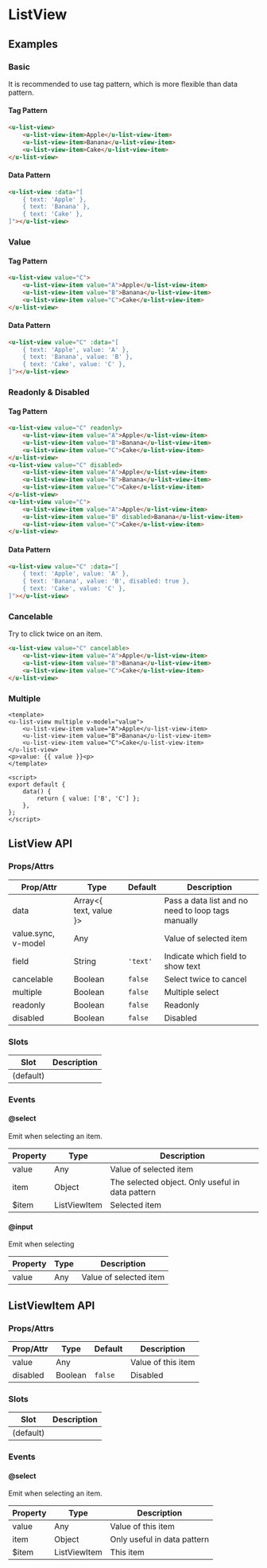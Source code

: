 # ListView

## Examples
### Basic

It is recommended to use tag pattern, which is more flexible than data pattern.

#### Tag Pattern

``` html
<u-list-view>
    <u-list-view-item>Apple</u-list-view-item>
    <u-list-view-item>Banana</u-list-view-item>
    <u-list-view-item>Cake</u-list-view-item>
</u-list-view>
```

#### Data Pattern

``` html
<u-list-view :data="[
    { text: 'Apple' },
    { text: 'Banana' },
    { text: 'Cake' },
]"></u-list-view>
```

### Value

#### Tag Pattern

``` html
<u-list-view value="C">
    <u-list-view-item value="A">Apple</u-list-view-item>
    <u-list-view-item value="B">Banana</u-list-view-item>
    <u-list-view-item value="C">Cake</u-list-view-item>
</u-list-view>
```

#### Data Pattern

``` html
<u-list-view value="C" :data="[
    { text: 'Apple', value: 'A' },
    { text: 'Banana', value: 'B' },
    { text: 'Cake', value: 'C' },
]"></u-list-view>
```

### Readonly & Disabled

#### Tag Pattern

``` html
<u-list-view value="C" readonly>
    <u-list-view-item value="A">Apple</u-list-view-item>
    <u-list-view-item value="B">Banana</u-list-view-item>
    <u-list-view-item value="C">Cake</u-list-view-item>
</u-list-view>
<u-list-view value="C" disabled>
    <u-list-view-item value="A">Apple</u-list-view-item>
    <u-list-view-item value="B">Banana</u-list-view-item>
    <u-list-view-item value="C">Cake</u-list-view-item>
</u-list-view>
<u-list-view value="C">
    <u-list-view-item value="A">Apple</u-list-view-item>
    <u-list-view-item value="B" disabled>Banana</u-list-view-item>
    <u-list-view-item value="C">Cake</u-list-view-item>
</u-list-view>
```

#### Data Pattern

``` html
<u-list-view value="C" :data="[
    { text: 'Apple', value: 'A' },
    { text: 'Banana', value: 'B', disabled: true },
    { text: 'Cake', value: 'C' },
]"></u-list-view>
```

### Cancelable

Try to click twice on an item.

``` html
<u-list-view value="C" cancelable>
    <u-list-view-item value="A">Apple</u-list-view-item>
    <u-list-view-item value="B">Banana</u-list-view-item>
    <u-list-view-item value="C">Cake</u-list-view-item>
</u-list-view>
```

### Multiple

``` vue
<template>
<u-list-view multiple v-model="value">
    <u-list-view-item value="A">Apple</u-list-view-item>
    <u-list-view-item value="B">Banana</u-list-view-item>
    <u-list-view-item value="C">Cake</u-list-view-item>
</u-list-view>
<p>value: {{ value }}<p>
</template>

<script>
export default {
    data() {
        return { value: ['B', 'C'] };
    },
};
</script>
```

## ListView API
### Props/Attrs

| Prop/Attr | Type | Default | Description |
| --------- | ---- | ------- | ----------- |
| data | Array<{ text, value }> | | Pass a data list and no need to loop tags manually |
| value.sync, v-model | Any | | Value of selected item |
| field | String | `'text'` | Indicate which field to show text |
| cancelable | Boolean | `false` | Select twice to cancel |
| multiple | Boolean | `false` | Multiple select |
| readonly | Boolean | `false` | Readonly |
| disabled | Boolean | `false` | Disabled |

### Slots

| Slot | Description |
| ---- | ----------- |
| (default) | |

### Events

#### @select

Emit when selecting an item.

| Property | Type | Description |
| -------- | ---- | ----------- |
| value | Any | Value of selected item |
| item | Object | The selected object. Only useful in data pattern |
| $item | ListViewItem | Selected item |

#### @input

Emit when selecting

| Property | Type | Description |
| -------- | ---- | ----------- |
| value | Any | Value of selected item |

## ListViewItem API
### Props/Attrs

| Prop/Attr | Type | Default | Description |
| --------- | ---- | ------- | ----------- |
| value | Any | | Value of this item |
| disabled | Boolean | `false` | Disabled |

### Slots

| Slot | Description |
| ---- | ----------- |
| (default) | |

### Events

#### @select

Emit when selecting an item.

| Property | Type | Description |
| -------- | ---- | ----------- |
| value | Any | Value of this item |
| item | Object | Only useful in data pattern |
| $item | ListViewItem | This item |


